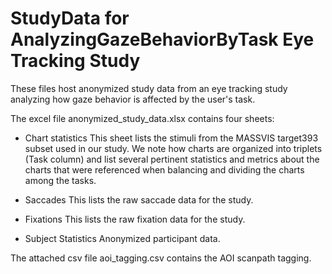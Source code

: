 # StudyData for AnalyzingGazeBehaviorByTask Eye Tracking Study

These files host anonymized study data from an eye tracking study analyzing how gaze behavior is affected by the user's task.

The excel file anonymized_study_data.xlsx contains four sheets:

* Chart statistics 
This sheet lists the stimuli from the MASSVIS target393 subset used in our study. We note how charts are organized into triplets (Task column) and list several pertinent statistics and metrics about the charts that were referenced when balancing and dividing the charts among the tasks.

* Saccades
This lists the raw saccade data for the study.

* Fixations
This lists the raw fixation data for the study.

* Subject Statistics
Anonymized participant data.

The attached csv file aoi_tagging.csv contains the AOI scanpath tagging.
